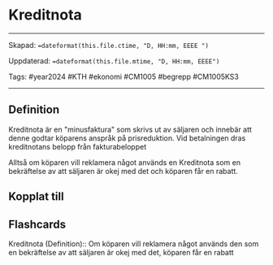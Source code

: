 # Kreditnota

---

Skapad: `=dateformat(this.file.ctime, "D, HH:mm, EEEE ")`

Uppdaterad: `=dateformat(this.file.mtime, "D, HH:mm, EEEE")`

Tags: #year2024 #KTH #ekonomi #CM1005 #begrepp #CM1005KS3

---

## Definition

Kreditnota är en "minusfaktura" som skrivs ut av säljaren och innebär att denne godtar köparens anspråk på prisreduktion. Vid betalningen dras kreditnotans belopp från fakturabeloppet

Alltså om köparen vill reklamera något används en Kreditnota som en bekräftelse av att säljaren är okej med det och köparen får en rabatt.

## Kopplat till

## Flashcards

Kreditnota (Definition):: Om köparen vill reklamera något används den som en bekräftelse av att säljaren är okej med det, köparen får en rabatt
<!--SR:!2024-03-08,5,250!2024-03-05,3,268-->
